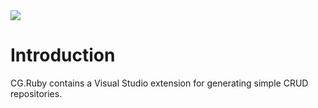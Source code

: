 <img src="~/images/codegator-334x158.png" />

# Introduction

CG.Ruby contains a Visual Studio extension for generating simple CRUD repositories.






